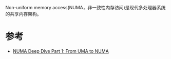 Non-uniform memory access(NUMA，非一致性内存访问)是现代多处理器系统的共享内存架构。

# 参考

* [NUMA Deep Dive Part 1: From UMA to NUMA](http://frankdenneman.nl/2016/07/07/numa-deep-dive-part-1-uma-numa/)
